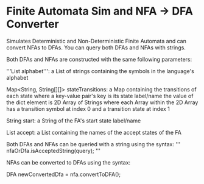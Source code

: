 # Finite Automata Sim and NFA -> DFA Converter
Simulates Deterministic and Non-Deterministic Finite Automata and can convert NFAs to DFAs. You can query both DFAs and NFAs with strings.

Both DFAs and NFAs are constructed with the same following parameters:

'''List<String> alphabet''':                      a List of strings containing the symbols in the language's alphabet
  
Map<String, String[][]> stateTransitions:   a Map containing the transitions of each state where a key-value pair's key is its state label/name the value of the dict element is 2D Array of Strings where each Array within the 2D Array has a transition symbol at index 0 and a transition state at index 1

String start:                               a String of the FA's start state label/name

List<String> accept:                        a List containing the names of the accept states of the FA
  
  
  
Both DFAs and NFAs can be queried with a string using the syntax:
'''
nfaOrDfa.isAcceptedString(query);
'''

NFAs can be converted to DFAs using the syntax:

DFA newConvertedDfa = nfa.convertToDFA();
